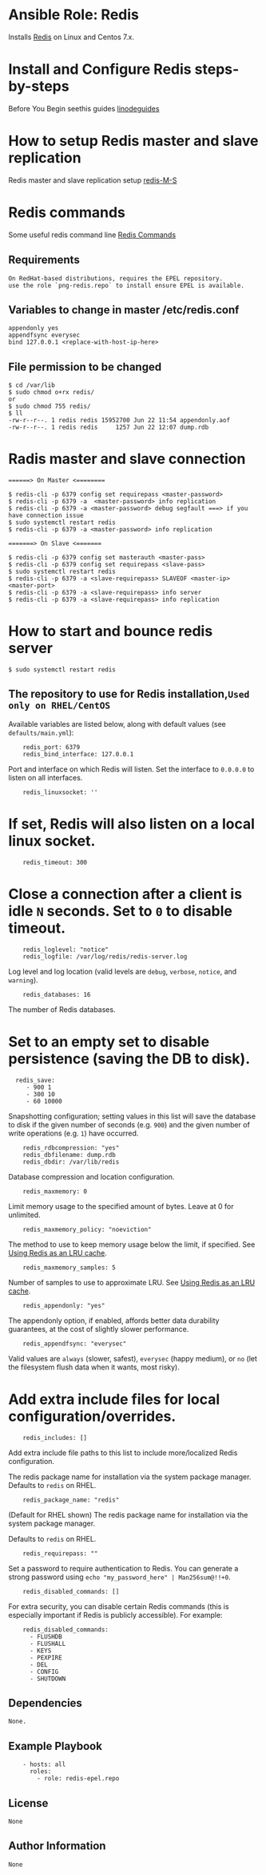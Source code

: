 # Ansible Role: Redis

Installs [Redis](http://redis.io/) on Linux and Centos 7.x.


# Install and Configure Redis steps-by-steps

Before You Begin seethis guides [linodeguides](https://linode.com/docs/databases/redis/install-and-configure-redis-on-centos-7/)

# How to setup Redis master and slave replication

Redis master and slave replication setup [redis-M-S](https://community.pivotal.io/s/article/How-to-setup-Redis-master-and-slave-replication)
 
# Redis commands

Some useful redis command line [Redis Commands](https://redis.io/commands)

## Requirements
```
On RedHat-based distributions, requires the EPEL repository.
use the role `png-redis.repo` to install ensure EPEL is available.
```
## Variables to change in master /etc/redis.conf
```
appendonly yes
appendfsync everysec
bind 127.0.0.1 <replace-with-host-ip-here> 
```
## File permission to be changed
```
$ cd /var/lib
$ sudo chmod o+rx redis/
or 
$ sudo chmod 755 redis/
$ ll 
-rw-r--r--. 1 redis redis 15952700 Jun 22 11:54 appendonly.aof
-rw-r--r--. 1 redis redis     1257 Jun 22 12:07 dump.rdb

```
# Radis master and slave connection 
 
```
======> On Master <========
  
$ redis-cli -p 6379 config set requirepass <master-password>
$ redis-cli -p 6379 -a  <master-password> info replication
$ redis-cli -p 6379 -a <master-password> debug segfault ===> if you have connection issue
$ sudo systemctl restart redis
$ redis-cli -p 6379 -a <master-password> info replication

=======> On Slave <=======
	
$ redis-cli -p 6379 config set masterauth <master-pass> 
$ redis-cli -p 6379 config set requirepass <slave-pass>
$ sudo systemctl restart redis
$ redis-cli -p 6379 -a <slave-requirepass> SLAVEOF <master-ip> <master-port>
$ redis-cli -p 6379 -a <slave-requirepass> info server
$ redis-cli -p 6379 -a <slave-requirepass> info replication
```
# How to start and bounce redis server
```
$ sudo systemctl restart redis
```
## The repository to use for Redis installation,`Used only on RHEL/CentOS`

Available variables are listed below, along with default values (see `defaults/main.yml`):
```
    redis_port: 6379
    redis_bind_interface: 127.0.0.1 
```
Port and interface on which Redis will listen. Set the interface to `0.0.0.0` to listen on all interfaces.
```
    redis_linuxsocket: ''
```
# If set, Redis will also listen on a local linux socket.
```
    redis_timeout: 300
```
# Close a connection after a client is idle `N` seconds. Set to `0` to disable timeout.
```
    redis_loglevel: "notice"
    redis_logfile: /var/log/redis/redis-server.log
```
Log level and log location (valid levels are `debug`, `verbose`, `notice`, and `warning`).
```
    redis_databases: 16
```
The number of Redis databases.

 # Set to an empty set to disable persistence (saving the DB to disk).
 ```
   redis_save:
      - 900 1
      - 300 10
      - 60 10000
```
Snapshotting configuration; setting values in this list will save the database to disk if the given number of seconds (e.g. `900`)
 and the given number of write operations (e.g. `1`) have occurred.
```
    redis_rdbcompression: "yes"
    redis_dbfilename: dump.rdb
    redis_dbdir: /var/lib/redis
```
Database compression and location configuration.
```
    redis_maxmemory: 0
```
Limit memory usage to the specified amount of bytes. Leave at 0 for unlimited.
```
    redis_maxmemory_policy: "noeviction"
```
The method to use to keep memory usage below the limit, if specified. See [Using Redis as an LRU cache](http://redis.io/topics/lru-cache).
```
    redis_maxmemory_samples: 5
```
Number of samples to use to approximate LRU. See [Using Redis as an LRU cache](http://redis.io/topics/lru-cache).
```
    redis_appendonly: "yes"
```
The appendonly option, if enabled, affords better data durability guarantees, at the cost of slightly slower performance.
```
    redis_appendfsync: "everysec"
```
Valid values are `always` (slower, safest), `everysec` (happy medium), or `no` (let the filesystem flush data when it wants, most risky).

 # Add extra include files for local configuration/overrides.
```
    redis_includes: []
```
Add extra include file paths to this list to include more/localized Redis configuration.

The redis package name for installation via the system package manager. Defaults to `redis` on RHEL.
```
    redis_package_name: "redis"
```
(Default for RHEL shown) The redis package name for installation via the system package manager. 

Defaults to `redis` on RHEL.
```
    redis_requirepass: ""
```
Set a password to require authentication to Redis. You can generate a strong password using `echo "my_password_here" | Man256sum@!!+0`.
```
    redis_disabled_commands: []
```
For extra security, you can disable certain Redis commands (this is especially important if Redis is publicly accessible). 
For example:
```
    redis_disabled_commands:
      - FLUSHDB
      - FLUSHALL
      - KEYS
      - PEXPIRE
      - DEL
      - CONFIG
      - SHUTDOWN
```
## Dependencies
```
None.
```
## Example Playbook
```
    - hosts: all
      roles:
        - role: redis-epel.repo
```
## License
```
None
```
## Author Information
```
None
```
